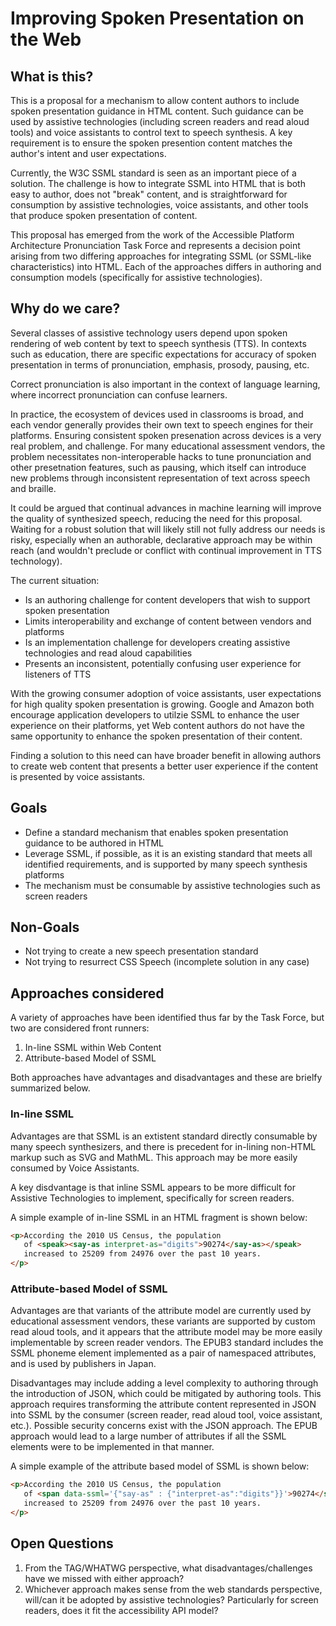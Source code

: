 # Improving Spoken Presentation on the Web

## What is this?

This is a proposal for a mechanism to allow content authors to include spoken presentation
guidance in HTML content.  Such guidance can be used by assistive technologies (including screen readers and read aloud tools) and voice assistants to control text to speech synthesis. A key requirement is to ensure the spoken presention content matches the author's intent and user expectations.

Currently, the W3C SSML standard is seen as an important piece of a solution. The challenge is
how to integrate SSML into HTML that is both easy to author, does not "break" content, and is straightforward for consumption by assistive technologies, voice assistants, and other tools
that produce spoken presentation of content.

This proposal has emerged from the work of the Accessible Platform Architecture Pronunciation
Task Force and represents a decision point arising from two differing approaches for integrating SSML (or SSML-like characteristics) into HTML.  Each of the approaches differs in authoring and consumption models (specifically for assistive technologies).

## Why do we care?

Several classes of assistive technology users depend upon spoken rendering of web content by
text to speech synthesis (TTS).  In contexts such as education, there are specific expectations for
accuracy of spoken presentation in terms of pronunciation, emphasis, prosody, pausing, etc. 

Correct pronunciation is also important in the context of language learning, where incorrect pronunciation can confuse learners.

In practice, the ecosystem of devices used in classrooms is broad, and each vendor generally provides their own text to speech engines for their platforms.  Ensuring consistent spoken presenation across devices is a very real problem, and challenge. For many educational assessment vendors, the problem necessitates non-interoperable hacks to tune pronunciation and other presetnation features, such as pausing, which itself can introduce new problems through inconsistent representation of text across speech and braille.

It could be argued that continual advances in machine learning will improve the quality of synthesized speech, reducing the need for this proposal. Waiting for a robust solution that will likely still not fully address our needs is risky, especially when an authorable, declarative approach may be within reach (and wouldn't preclude or conflict with continual improvement in TTS technology). 

The current situation:  

* Is an authoring challenge for content developers that wish to support spoken presentation
* Limits interoperability and exchange of content between vendors and platforms
* Is an implementation challenge for developers creating assistive technologies and read aloud capabilities
* Presents an inconsistent, potentially confusing user experience for listeners of TTS 

With the growing consumer adoption of voice assistants, user expectations for high quality spoken presentation is growing.  Google and Amazon both encourage application developers to utilzie SSML to enhance the user experience on their platforms, yet Web content authors do not have the same opportunity to enhance the spoken presentation of their content.

Finding a solution to this need can have broader benefit in allowing authors to create web content that presents a better user experience if the content is presented by voice assistants. 

## Goals

* Define a standard mechanism that enables spoken presentation guidance to be authored in HTML
* Leverage SSML, if possible, as it is an existing standard that meets all identified requirements, and is supported by many speech synthesis platforms
* The mechanism must be consumable by assistive technologies such as screen readers

## Non-Goals

* Not trying to create a new speech presentation standard
* Not trying to resurrect CSS Speech (incomplete solution in any case)

## Approaches considered

A variety of approaches have been identified thus far by the Task Force, but two are considered front runners:

1. In-line SSML within Web Content
2. Attribute-based Model of SSML

Both approaches have advantages and disadvantages and these are  brielfy summarized below.

### In-line SSML

Advantages are that SSML is an extistent standard directly consumable by many speech synthesizers, and there is precedent for in-lining non-HTML markup such as SVG and MathML. This approach may be more easily consumed by Voice Assistants.

A key disdvantage is that inline SSML appears to be more difficult for Assistive Technologies to implement, specifically for screen readers.

A simple example of in-line SSML in an HTML fragment is shown below:

``` HTML
<p>According the 2010 US Census, the population 
   of <speak><say-as interpret-as="digits">90274</say-as></speak>
   increased to 25209 from 24976 over the past 10 years.
</p>
```

### Attribute-based Model of SSML

Advantages are that variants of the attribute model are currently used by educational assessment vendors, these variants are supported by custom read aloud tools, and it appears that the attribute model may be more easily implementable by screen reader vendors. The EPUB3 standard includes the SSML phoneme element implemented as a pair of namespaced attributes, and is used by publishers in Japan.

Disadvantages may include adding a level complexity to authoring through the introduction of JSON, which could be mitigated by authoring tools. This approach requires transforming the attribute content represented in JSON into SSML by the consumer (screen reader, read aloud tool, voice assistant, etc.). Possible security concerns exist with the JSON approach.  The EPUB approach would lead to a large number of attributes if all the SSML elements were to be implemented in that manner.

A simple example of the attribute based model of SSML is shown below:

``` HTML
<p>According the 2010 US Census, the population
   of <span data-ssml='{"say-as" : {"interpret-as":"digits"}}'>90274</span>
   increased to 25209 from 24976 over the past 10 years.
</p>
```

## Open Questions

1. From the TAG/WHATWG perspective,  what disadvantages/challenges have we missed with either approach?
2. Whichever approach makes sense from the web standards perspective, will/can it be adopted by assistive technologies? Particularly for screen readers, does it fit the accessibility API model?





